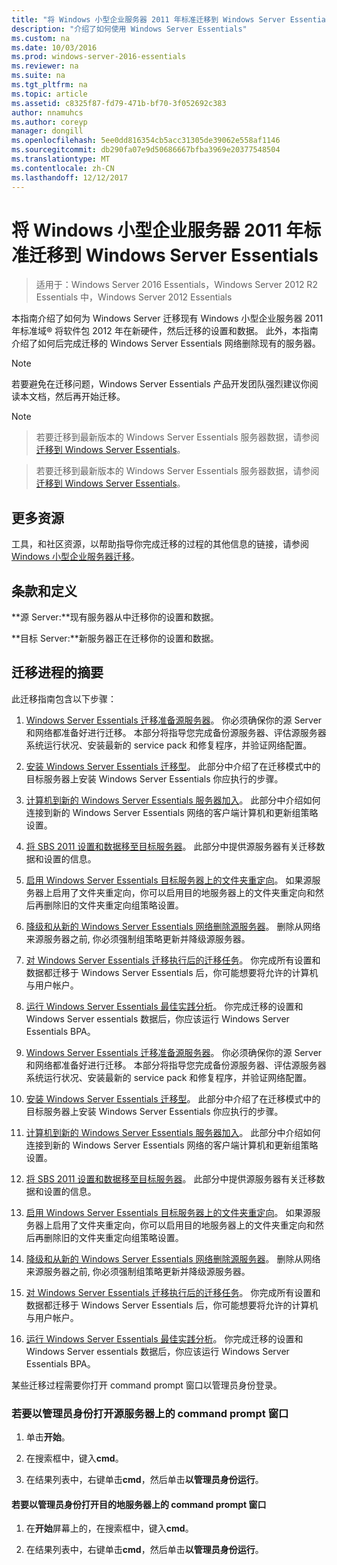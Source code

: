 ```yaml
---
title: "将 Windows 小型企业服务器 2011 年标准迁移到 Windows Server Essentials"
description: "介绍了如何使用 Windows Server Essentials"
ms.custom: na
ms.date: 10/03/2016
ms.prod: windows-server-2016-essentials
ms.reviewer: na
ms.suite: na
ms.tgt_pltfrm: na
ms.topic: article
ms.assetid: c8325f87-fd79-471b-bf70-3f052692c383
author: nnamuhcs
ms.author: coreyp
manager: dongill
ms.openlocfilehash: 5ee0dd816354cb5acc31305de39062e558af1146
ms.sourcegitcommit: db290fa07e9d50686667bfba3969e20377548504
ms.translationtype: MT
ms.contentlocale: zh-CN
ms.lasthandoff: 12/12/2017
---
```

# <a name="migrate-windows-small-business-server-2011-standard-to-windows-server-essentials"></a>将 Windows 小型企业服务器 2011 年标准迁移到 Windows Server Essentials

>适用于：Windows Server 2016 Essentials，Windows Server 2012 R2 Essentials 中，Windows Server 2012 Essentials

本指南介绍了如何为 Windows Server 迁移现有 Windows 小型企业服务器 2011 年标准域® 将软件包 2012 年在新硬件，然后迁移的设置和数据。 此外，本指南介绍了如何后完成迁移的 Windows Server Essentials 网络删除现有的服务器。  
  
> [!NOTE]
>  若要避免在迁移问题，Windows Server Essentials 产品开发团队强烈建议你阅读本文档，然后再开始迁移。  
  
> [!NOTE]

>  若要迁移到最新版本的 Windows Server Essentials 服务器数据，请参阅[迁移到 Windows Server Essentials](Migrate-from-Previous-Versions-to-Windows-Server-Essentials-or-Windows-Server-Essentials-Experience.md)。  

>  若要迁移到最新版本的 Windows Server Essentials 服务器数据，请参阅[迁移到 Windows Server Essentials](../migrate/Migrate-from-Previous-Versions-to-Windows-Server-Essentials-or-Windows-Server-Essentials-Experience.md)。  

  
## <a name="additional-resources"></a>更多资源  
 工具，和社区资源，以帮助指导你完成迁移的过程的其他信息的链接，请参阅[Windows 小型企业服务器迁移](https://go.microsoft.com/fwlink/?LinkId=217520)。  
  
## <a name="terms-and-definitions"></a>条款和定义  
 **源 Server:**现有服务器从中迁移你的设置和数据。  
  
 **目标 Server:**新服务器正在迁移你的设置和数据。  
  
## <a name="migration-process-summary"></a>迁移进程的摘要  
 此迁移指南包含以下步骤：  
  

1.  [Windows Server Essentials 迁移准备源服务器](Prepare-your-Source-Server-for-Windows-Server-Essentials-migration.md)。  你必须确保你的源 Server 和网络都准备好进行迁移。 本部分将指导您完成备份源服务器、评估源服务器系统运行状况、安装最新的 service pack 和修复程序，并验证网络配置。  
  
2.  [安装 Windows Server Essentials 迁移型](Install-Windows-Server-Essentials-in-migration-mode.md)。  此部分中介绍了在迁移模式中的目标服务器上安装 Windows Server Essentials 你应执行的步骤。  
  
3.  [计算机到新的 Windows Server Essentials 服务器加入](Join-computers-to-the-new-Windows-Server-Essentials-server.md)。  此部分中介绍如何连接到新的 Windows Server Essentials 网络的客户端计算机和更新组策略设置。  
  
4.  [将 SBS 2011 设置和数据移至目标服务器](Move-Windows-SBS-2011-Standard-settings-and-data-to-the-Destination-Server-for-Windows-Server-Essentials-migration.md)。  此部分中提供源服务器有关迁移数据和设置的信息。  
  
5.  [启用 Windows Server Essentials 目标服务器上的文件夹重定向](Enable-folder-redirection-on-the-Windows-Server-Essentials-Destination-Server.md)。  如果源服务器上启用了文件夹重定向，你可以启用目的地服务器上的文件夹重定向和然后再删除旧的文件夹重定向组策略设置。  
  
6.  [降级和从新的 Windows Server Essentials 网络删除源服务器](Demote-and-remove-the-Source-Server-from-the-new-Windows-Server-Essentials-network.md)。  删除从网络来源服务器之前, 你必须强制组策略更新并降级源服务器。  
  
7.  [对 Windows Server Essentials 迁移执行后的迁移任务](Perform-post-migration-tasks-for-Windows-Server-Essentials-migration.md)。  你完成所有设置和数据都迁移于 Windows Server Essentials 后，你可能想要将允许的计算机与用户帐户。  
  
8.  [运行 Windows Server Essentials 最佳实践分析](Run-the-Windows-Server-Essentials-Best-Practices-Analyzer.md)。  你完成迁移的设置和 Windows Server essentials 数据后，你应该运行 Windows Server Essentials BPA。  

1.  [Windows Server Essentials 迁移准备源服务器](../migrate/Prepare-your-Source-Server-for-Windows-Server-Essentials-migration.md)。  你必须确保你的源 Server 和网络都准备好进行迁移。 本部分将指导您完成备份源服务器、评估源服务器系统运行状况、安装最新的 service pack 和修复程序，并验证网络配置。  
  
2.  [安装 Windows Server Essentials 迁移型](../migrate/Install-Windows-Server-Essentials-in-migration-mode.md)。  此部分中介绍了在迁移模式中的目标服务器上安装 Windows Server Essentials 你应执行的步骤。  
  
3.  [计算机到新的 Windows Server Essentials 服务器加入](../migrate/Join-computers-to-the-new-Windows-Server-Essentials-server.md)。  此部分中介绍如何连接到新的 Windows Server Essentials 网络的客户端计算机和更新组策略设置。  
  
4.  [将 SBS 2011 设置和数据移至目标服务器](../migrate/Move-Windows-SBS-2011-Standard-settings-and-data-to-the-Destination-Server-for-Windows-Server-Essentials-migration.md)。  此部分中提供源服务器有关迁移数据和设置的信息。  
  
5.  [启用 Windows Server Essentials 目标服务器上的文件夹重定向](../migrate/Enable-folder-redirection-on-the-Windows-Server-Essentials-Destination-Server.md)。  如果源服务器上启用了文件夹重定向，你可以启用目的地服务器上的文件夹重定向和然后再删除旧的文件夹重定向组策略设置。  
  
6.  [降级和从新的 Windows Server Essentials 网络删除源服务器](../migrate/Demote-and-remove-the-Source-Server-from-the-new-Windows-Server-Essentials-network.md)。  删除从网络来源服务器之前, 你必须强制组策略更新并降级源服务器。  
  
7.  [对 Windows Server Essentials 迁移执行后的迁移任务](../migrate/Perform-post-migration-tasks-for-Windows-Server-Essentials-migration.md)。  你完成所有设置和数据都迁移于 Windows Server Essentials 后，你可能想要将允许的计算机与用户帐户。  
  
8.  [运行 Windows Server Essentials 最佳实践分析](../migrate/Run-the-Windows-Server-Essentials-Best-Practices-Analyzer.md)。  你完成迁移的设置和 Windows Server essentials 数据后，你应该运行 Windows Server Essentials BPA。  

  
 某些迁移过程需要你打开 command prompt 窗口以管理员身份登录。  
  
###  <a name="BKMK_OpenACommandPromptAsAdmin"></a>若要以管理员身份打开源服务器上的 command prompt 窗口  
  
1.  单击**开始**。  
  
2.  在搜索框中，键入**cmd**。  
  
3.  在结果列表中，右键单击**cmd**，然后单击**以管理员身份运行**。  
  
#### <a name="to-open-a-command-prompt-window-on-the-destination-server-as-an-administrator"></a>若要以管理员身份打开目的地服务器上的 command prompt 窗口  
  
1.  在**开始**屏幕上的，在搜索框中，键入**cmd**。  
  
2.  在结果列表中，右键单击**cmd**，然后单击**以管理员身份运行**。
